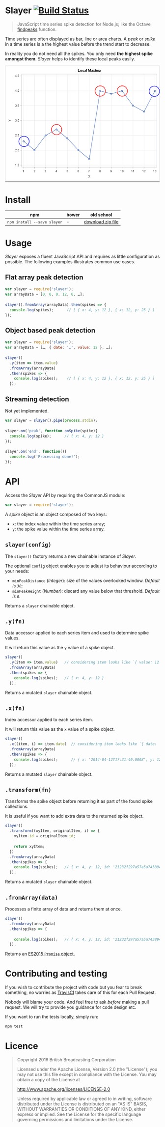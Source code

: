 # Slayer [![Build Status](https://secure.travis-ci.org/bbc/slayer.png?branch=master)](http://travis-ci.org/bbc/slayer.js)

> JavaScript time series spike detection for Node.js; like the Octave [findpeaks](http://www.mathworks.co.uk/help/signal/ref/findpeaks.html) function.

Time series are often displayed as bar, line or area charts.
A _peak_ or _spike_ in a time series is a the highest value before the trend start to decrease.

In reality you do not need all the spikes. You only need **the highest spike amongst them**.
_Slayer_ helps to identify these local peaks easily.

[![](chart.png?raw=1)](http://blogs.sas.com/content/iml/2013/08/28/finite-diff-estimate-maxi/)

# Install

<table>
  <thead>
    <tr>
      <th>npm</th>
      <th>bower</th>
      <th>old school</th>
    </tr>
  </thead>
  <tbody>
    <tr>
      <td><code>npm install --save slayer</code></td>
      <td>-</td>
      <td><a href="https://github.com/bbc/slayer/archive/master.zip">download zip file</a></td>
    </tr>
  </tbody>
</table>

# Usage

_Slayer_ exposes a fluent JavaScript API and requires as little configuration as possible.
The following examples illustrates common use cases.

## Flat array peak detection

```js
var slayer = require('slayer');
var arrayData = [0, 0, 0, 12, 0, …];

slayer().fromArray(arrayData).then(spikes => {
  console.log(spikes);      // [ { x: 4, y: 12 }, { x: 12, y: 25 } ]
});
```

## Object based peak detection

```js
var slayer = require('slayer');
var arrayData = […, { date: '…', value: 12 }, …];

slayer()
  .y(item => item.value)
  .fromArray(arrayData)
  .then(spikes => {
    console.log(spikes);    // [ { x: 4, y: 12 }, { x: 12, y: 25 } ]
  });
```

## Streaming detection

Not yet implemented.

```js
var slayer = slayer().pipe(process.stdin);

slayer.on('peak', function onSpike(spike){
  console.log(spike);      // { x: 4, y: 12 }
});

slayer.on('end', function(){
  console.log('Processing done!');
});
```


# API

Access the _Slayer_ API by requiring the CommonJS module:

```js
var slayer = require('slayer');
```

A _spike_ object is an object composed of two keys:

- `x`: the index value within the time series array;
- `y`: the spike value within the time series array.

## `slayer(config)`

The `slayer()` factory returns a new chainable instance of _Slayer_.

The optional `config` object enables you to adjust its behaviour according to your needs:

- `minPeakDistance` (_Integer_): size of the values overlooked window. _Default is `30`_;
- `minPeakHeight` (_Number_): discard any value below that threshold. _Default is `0`_.

Returns a `slayer` chainable object.

## `.y(fn)`

Data accessor applied to each series item and used to determine spike values.

It will return this value as the `y` value of a spike object.

```js
slayer()
  .y(item => item.value)   // considering item looks like `{ value: 12 }`
  .fromArray(arrayData)
  .then(spikes => {
    console.log(spikes);   // { x: 4, y: 12 }
  });
```

Returns a mutated `slayer` chainable object.

## `.x(fn)`

Index accessor applied to each series item.

It will return this value as the `x` value of a spike object.

```js
slayer()
  .x((item, i) => item.date)  // considering item looks like `{ date: '2014-04-12T17:31:40.000Z', value: 12 }`
  .fromArray(arrayData)
  .then(spikes => {
    console.log(spikes);      // { x: '2014-04-12T17:31:40.000Z', y: 12 }
  });
```

Returns a mutated `slayer` chainable object.

## `.transform(fn)`

Transforms the spike object before returning it as part of the found spike collections.

It is useful if you want to add extra data to the returned spike object.

```js
slayer()
  .transform((xyItem, originalItem, i) => {
    xyItem.id = originalItem.id;

    return xyItem;
  })
  .fromArray(arrayData)
  .then(spikes => {
    console.log(spikes);   // { x: 4, y: 12, id: '21232f297a57a5a743894a0e4a801fc3' }
  });
```

Returns a mutated `slayer` chainable object.

## `.fromArray(data)`

Processes a finite array of data and returns them at once.

```js
slayer()
  .fromArray(arrayData)
  .then(spikes => {

    console.log(spikes);   // { x: 4, y: 12, id: '21232f297a57a5a743894a0e4a801fc3' }
  });
```

Returns an [ES2015 `Promise` object](https://developer.mozilla.org/en-US/docs/Web/JavaScript/Reference/Global_Objects/Promise).

# Contributing and testing

If you wish to contribute the project with code but you fear to break something, no worries as [TravisCI](https://travis-ci.org/bbc/slayer)
takes care of this for each Pull Request.

Nobody will blame your code. And feel free to ask _before_ making a pull request.
We will try to provide you guidance for code design etc.

If you want to run the tests locally, simply run:

```bash
npm test
```

# Licence

> Copyright 2016 British Broadcasting Corporation
>
> Licensed under the Apache License, Version 2.0 (the "License"); you may not use this file except in compliance with the License. You may obtain a copy of the License at
>
> http://www.apache.org/licenses/LICENSE-2.0
>
> Unless required by applicable law or agreed to in writing, software distributed under the License is distributed on an "AS IS" BASIS, WITHOUT WARRANTIES OR CONDITIONS OF ANY KIND, either express or implied. See the License for the specific language governing permissions and limitations under the License.
